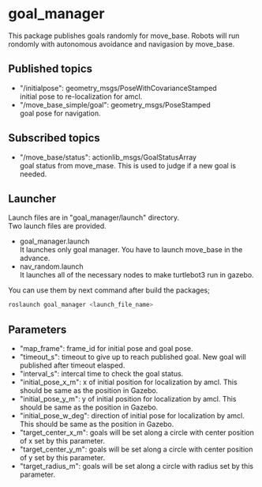 # goal_manager

This package publishes goals randomly for move_base.
Robots will run rondomly with autonomous avoidance and navigasion by move_base.

## Published topics
- "/initialpose": geometry_msgs/PoseWithCovarianceStamped <br/>
    initial pose to re-localization for amcl.
- "/move_base_simple/goal": geometry_msgs/PoseStamped <br />
    goal pose for navigation.

## Subscribed topics
- "/move_base/status": actionlib_msgs/GoalStatusArray <br/>
    goal status from move_mase. This is used to judge if a new goal is needed.

## Launcher
Launch files are in "goal_manager/launch" directory. <br/>
Two launch files are provided.
- goal_manager.launch <br/>
   It launches only goal manager. You have to launch move_base in the advance.
- nav_random.launch <br/>
   It launches all of the necessary nodes to make turtlebot3 run in gazebo.

You can use them by next command after build the packages;
```bash
roslaunch goal_manager <launch_file_name>
```

## Parameters
 - "map_frame": frame_id for initial pose and goal pose.
 - "timeout_s": timeout to give up to reach published goal. New goal will published after timeout elasped.
 - "interval_s": intercal time to check the goal status.
 - "initial_pose_x_m": x of initial position for localization by amcl. This should be same as the position in Gazebo.
 - "initial_pose_y_m": y of initial position for localization by amcl. This should be same as the position in Gazebo.
 - "initial_pose_w_deg": direction of initial pose for localization by amcl. This should be same as the position in Gazebo.
 - "target_center_x_m": goals will be set along a circle with center position of x set by this parameter.
 - "target_center_y_m": goals will be set along a circle with center position of y set by this parameter.
 - "target_radius_m": goals will be set along a circle with radius set by this parameter.

